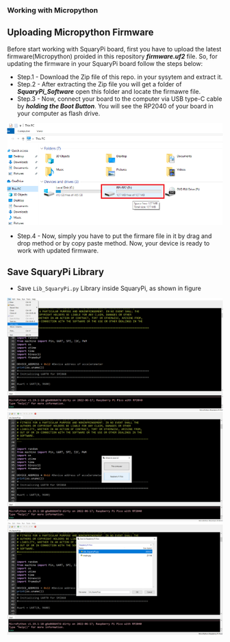### Working with Micropython


## Uploading Micropython Firmware
Before start working with SquaryPi board, first you have to upload the latest firmware(Micropython) proided in this repository ***firmware.uf2*** file. So, for updating the firmware in your SquaryPi board follow the steps below:

* Step.1 - Download the Zip file of this repo. in your sysytem and extract it.
* Step.2 - After extracting the Zip file you will get a folder of ***SquaryPi_Software*** open this folder and locate the firmawre file.
* Step.3 - Now, connect your board to the computer via USB type-C cable by ***holding the Boot Button***. You will see the RP2040 of your board in your computer as flash drive.

<img src ="https://github.com/sbcshop/EncroPi/blob/main/images/Screenshot%20(29).png" />

* Step.4 - Now, simply you have to put the firmare file in it by drag and drop method or by copy paste method. Now, your device is ready to work with updated firmware.

## Save SquaryPi Library

* Save ```Lib_SquaryPi.py``` Library inside SquaryPi, as shown in figure

<img src = "https://github.com/sbcshop/SquaryPi-Software/blob/main/images/img1.png"/>

<img src = "https://github.com/sbcshop/SquaryPi-Software/blob/main/images/img2.png"/>

<img src = "https://github.com/sbcshop/SquaryPi-Software/blob/main/images/img3.png"/>





